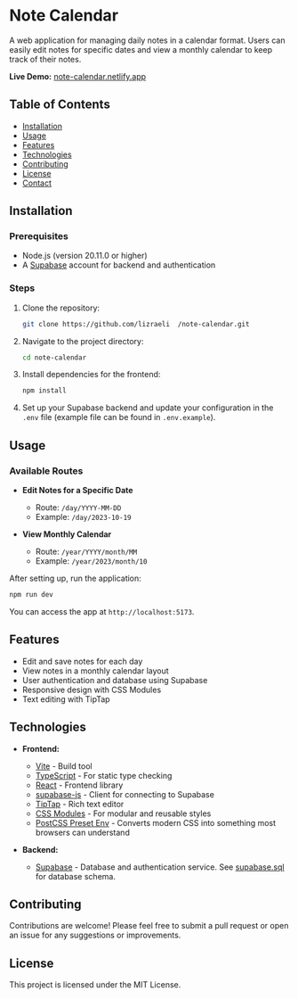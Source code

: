 # Note Calendar

A web application for managing daily notes in a calendar format. Users can easily edit notes for specific dates and view a monthly calendar to keep track of their notes.

**Live Demo:** [note-calendar.netlify.app](https://note-calendar.netlify.app/)

## Table of Contents

- [Installation](#installation)
- [Usage](#usage)
- [Features](#features)
- [Technologies](#technologies)
- [Contributing](#contributing)
- [License](#license)
- [Contact](#contact)

## Installation

### Prerequisites

- Node.js (version 20.11.0 or higher)
- A [Supabase](https://supabase.com/) account for backend and authentication

### Steps

1. Clone the repository:
   ```bash
   git clone https://github.com/lizraeli  /note-calendar.git
   ```
2. Navigate to the project directory:
   ```bash
   cd note-calendar
   ```
3. Install dependencies for the frontend:
   ```bash
   npm install
   ```
4. Set up your Supabase backend and update your configuration in the `.env` file (example file can be found in `.env.example`).

## Usage

### Available Routes

- **Edit Notes for a Specific Date**
  - Route: `/day/YYYY-MM-DD`
  - Example: `/day/2023-10-19`

- **View Monthly Calendar**
  - Route: `/year/YYYY/month/MM`
  - Example: `/year/2023/month/10`

After setting up, run the application:
```bash
npm run dev
```
You can access the app at `http://localhost:5173`.

## Features

- Edit and save notes for each day
- View notes in a monthly calendar layout
- User authentication and database using Supabase
- Responsive design with CSS Modules
- Text editing with TipTap

## Technologies

- **Frontend:**
  - [Vite](https://vitejs.dev/) - Build tool
  - [TypeScript](https://www.typescriptlang.org/) - For static type checking
  - [React](https://reactjs.org/) - Frontend library
  - [supabase-js](https://supabase.com/docs/reference/javascript) - Client for connecting to Supabase
  - [TipTap](https://tiptap.dev/) - Rich text editor
  - [CSS Modules](https://github.com/css-modules/css-modules) - For modular and reusable styles
  - [PostCSS Preset Env](https://preset-env.cssdb.org/) - Converts modern CSS into something most browsers can understand

- **Backend:**
  - [Supabase](https://github.com/supabase/supabase) - Database and authentication service. See [supabase.sql](supabase.sql) for database schema.

## Contributing

Contributions are welcome! Please feel free to submit a pull request or open an issue for any suggestions or improvements.

## License

This project is licensed under the MIT License.